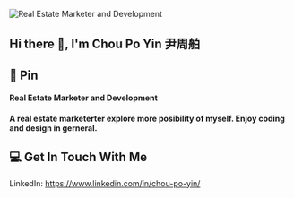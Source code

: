 ![Real Estate Marketer and Development](https://i.postimg.cc/cCbG0Hb2/lovepik-science-and-technology-map-of-vector-line-building-background-image-400055033.jpg)

## Hi there 👋, I'm Chou Po Yin 尹周舶

## 📌 Pin
#### Real Estate Marketer and Development
#### A real estate marketerter explore more posibility of myself. Enjoy coding and design in gerneral.

##

## 💻 Get In Touch With Me
LinkedIn: https://www.linkedin.com/in/chou-po-yin/
